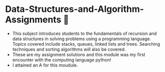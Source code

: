 # Data-Structures-and-Algorithm-Assignments 🧠
- This subject introduces students to the fundamentals of recursion and data structures in solving problems using a programming language. Topics covered include stacks, queues, linked lists and trees. Searching techniques and sorting algorithms will also be covered.
- These are my assignment solutions and this module was my first encounter with the computing language python!
- I attained an A for this moudule.
